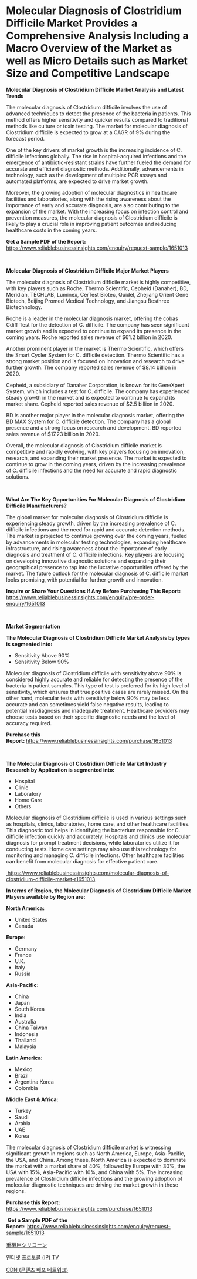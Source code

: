 <p><h1>Molecular Diagnosis of Clostridium Difficile Market Provides a Comprehensive Analysis Including a Macro Overview of the Market as well as Micro Details such as Market Size and Competitive Landscape</h1></p><p><strong>Molecular Diagnosis of Clostridium Difficile Market Analysis and Latest Trends</strong></p>
<p><p>The molecular diagnosis of Clostridium difficile involves the use of advanced techniques to detect the presence of the bacteria in patients. This method offers higher sensitivity and quicker results compared to traditional methods like culture or toxin testing. The market for molecular diagnosis of Clostridium difficile is expected to grow at a CAGR of 9% during the forecast period. </p><p>One of the key drivers of market growth is the increasing incidence of C. difficile infections globally. The rise in hospital-acquired infections and the emergence of antibiotic-resistant strains have further fueled the demand for accurate and efficient diagnostic methods. Additionally, advancements in technology, such as the development of multiplex PCR assays and automated platforms, are expected to drive market growth.</p><p>Moreover, the growing adoption of molecular diagnostics in healthcare facilities and laboratories, along with the rising awareness about the importance of early and accurate diagnosis, are also contributing to the expansion of the market. With the increasing focus on infection control and prevention measures, the molecular diagnosis of Clostridium difficile is likely to play a crucial role in improving patient outcomes and reducing healthcare costs in the coming years.</p></p>
<p><strong>Get a Sample PDF of the Report:&nbsp;</strong> <a href="https://www.reliablebusinessinsights.com/enquiry/request-sample/1651013">https://www.reliablebusinessinsights.com/enquiry/request-sample/1651013</a></p>
<p>&nbsp;</p>
<p><strong>Molecular Diagnosis of Clostridium Difficile Major Market Players</strong></p>
<p><p>The molecular diagnosis of Clostridium difficile market is highly competitive, with key players such as Roche, Thermo Scientific, Cepheid (Danaher), BD, Meridian, TECHLAB, Luminex, CerTest Biotec, Quidel, Zhejiang Orient Gene Biotech, Beijing Promed Medical Technology, and Jiangsu Besthree Biotechnology. </p><p>Roche is a leader in the molecular diagnosis market, offering the cobas Cdiff Test for the detection of C. difficile. The company has seen significant market growth and is expected to continue to expand its presence in the coming years. Roche reported sales revenue of $61.2 billion in 2020.</p><p>Another prominent player in the market is Thermo Scientific, which offers the Smart Cycler System for C. difficile detection. Thermo Scientific has a strong market position and is focused on innovation and research to drive further growth. The company reported sales revenue of $8.14 billion in 2020.</p><p>Cepheid, a subsidiary of Danaher Corporation, is known for its GeneXpert System, which includes a test for C. difficile. The company has experienced steady growth in the market and is expected to continue to expand its market share. Cepheid reported sales revenue of $2.5 billion in 2020.</p><p>BD is another major player in the molecular diagnosis market, offering the BD MAX System for C. difficile detection. The company has a global presence and a strong focus on research and development. BD reported sales revenue of $17.23 billion in 2020.</p><p>Overall, the molecular diagnosis of Clostridium difficile market is competitive and rapidly evolving, with key players focusing on innovation, research, and expanding their market presence. The market is expected to continue to grow in the coming years, driven by the increasing prevalence of C. difficile infections and the need for accurate and rapid diagnostic solutions.</p></p>
<p>&nbsp;</p>
<p><strong>What Are The Key Opportunities For Molecular Diagnosis of Clostridium Difficile Manufacturers?</strong></p>
<p><p>The global market for molecular diagnosis of Clostridium difficile is experiencing steady growth, driven by the increasing prevalence of C. difficile infections and the need for rapid and accurate detection methods. The market is projected to continue growing over the coming years, fueled by advancements in molecular testing technologies, expanding healthcare infrastructure, and rising awareness about the importance of early diagnosis and treatment of C. difficile infections. Key players are focusing on developing innovative diagnostic solutions and expanding their geographical presence to tap into the lucrative opportunities offered by the market. The future outlook for the molecular diagnosis of C. difficile market looks promising, with potential for further growth and innovation.</p></p>
<p><strong>Inquire or Share Your Questions If Any Before Purchasing This Report:</strong> <a href="https://www.reliablebusinessinsights.com/enquiry/pre-order-enquiry/1651013">https://www.reliablebusinessinsights.com/enquiry/pre-order-enquiry/1651013</a></p>
<p>&nbsp;</p>
<p><strong>Market Segmentation</strong></p>
<p><strong>The Molecular Diagnosis of Clostridium Difficile Market Analysis by types is segmented into:</strong></p>
<p><ul><li>Sensitivity Above 90%</li><li>Sensitivity Below 90%</li></ul></p>
<p><p>Molecular diagnosis of Clostridium difficile with sensitivity above 90% is considered highly accurate and reliable for detecting the presence of the bacteria in patient samples. This type of test is preferred for its high level of sensitivity, which ensures that true positive cases are rarely missed. On the other hand, molecular tests with sensitivity below 90% may be less accurate and can sometimes yield false negative results, leading to potential misdiagnosis and inadequate treatment. Healthcare providers may choose tests based on their specific diagnostic needs and the level of accuracy required.</p></p>
<p><strong>Purchase this Report:&nbsp;</strong><a href="https://www.reliablebusinessinsights.com/purchase/1651013">https://www.reliablebusinessinsights.com/purchase/1651013</a></p>
<p>&nbsp;</p>
<p><strong>The Molecular Diagnosis of Clostridium Difficile Market Industry Research by Application is segmented into:</strong></p>
<p><ul><li>Hospital</li><li>Clinic</li><li>Laboratory</li><li>Home Care</li><li>Others</li></ul></p>
<p><p>Molecular diagnosis of Clostridium difficile is used in various settings such as hospitals, clinics, laboratories, home care, and other healthcare facilities. This diagnostic tool helps in identifying the bacterium responsible for C. difficile infection quickly and accurately. Hospitals and clinics use molecular diagnosis for prompt treatment decisions, while laboratories utilize it for conducting tests. Home care settings may also use this technology for monitoring and managing C. difficile infections. Other healthcare facilities can benefit from molecular diagnosis for effective patient care.</p></p>
<p><a href="https://www.reliablebusinessinsights.com/molecular-diagnosis-of-clostridium-difficile-market-r1651013">&nbsp;https://www.reliablebusinessinsights.com/molecular-diagnosis-of-clostridium-difficile-market-r1651013</a></p>
<p><strong>In terms of Region, the Molecular Diagnosis of Clostridium Difficile Market Players available by Region are:</strong></p>
<p>
    <p> <strong> North America: </strong>
        <ul>
            <li>United States</li>
            <li>Canada</li>
        </ul>
        </p> 
    <p> <strong> Europe: </strong>
        <ul>
            <li>Germany</li>
            <li>France</li>
            <li>U.K.</li>
            <li>Italy</li>
            <li>Russia</li>
        </ul>
        </p> 
    <p> <strong> Asia-Pacific: </strong>
        <ul>
            <li>China</li>
            <li>Japan</li>
            <li>South Korea</li>
            <li>India</li>
            <li>Australia</li>
            <li>China Taiwan</li>
            <li>Indonesia</li>
            <li>Thailand</li>
            <li>Malaysia</li>
        </ul>
        </p> 
    <p> <strong> Latin America: </strong>
        <ul>
            <li>Mexico</li>
            <li>Brazil</li>
            <li>Argentina Korea</li>
            <li>Colombia</li>
        </ul>
        </p> 
    <p> <strong> Middle East & Africa: </strong>
        <ul>
            <li>Turkey</li>
            <li>Saudi</li>
            <li>Arabia</li>
            <li>UAE</li>
            <li>Korea</li>
        </ul>
    </p>
    </p>
<p><p>The molecular diagnosis of Clostridium difficile market is witnessing significant growth in regions such as North America, Europe, Asia-Pacific, the USA, and China. Among these, North America is expected to dominate the market with a market share of 40%, followed by Europe with 30%, the USA with 15%, Asia-Pacific with 10%, and China with 5%. The increasing prevalence of Clostridium difficile infections and the growing adoption of molecular diagnostic techniques are driving the market growth in these regions.</p></p>
<p><strong>Purchase this Report: </strong><a href="https://www.reliablebusinessinsights.com/purchase/1651013">https://www.reliablebusinessinsights.com/purchase/1651013</a></p>
<p>&nbsp;<strong>Get a Sample PDF of the Report:&nbsp;&nbsp;</strong><a href="https://www.reliablebusinessinsights.com/enquiry/request-sample/1651013">https://www.reliablebusinessinsights.com/enquiry/request-sample/1651013</a></p>
<p><strong></strong></p>
<p><p><a href="https://medium.com/@chrispbacon162023/%E9%87%8D%E6%A9%9F%E5%B8%82%E5%A0%B4%E3%81%AE%E3%82%B7%E3%83%AA%E3%82%B3%E3%83%BC%E3%83%B3-%E7%AB%B6%E4%BA%89%E5%88%86%E6%9E%90-%E5%B8%82%E5%A0%B4%E5%8B%95%E5%90%91-2031%E5%B9%B4%E3%81%BE%E3%81%A7%E3%81%AE%E4%BA%88%E6%B8%AC-a483a3d1b5c0">重機用シリコーン</a></p><p><a href="https://github.com/Maeennan456456/Market-Research-Report-List-2/blob/main/786116686282.md">인터넷 프로토콜 (IP) TV</a></p><p><a href="https://github.com/vsap75a286l/Market-Research-Report-List-2/blob/main/549854386281.md">CDN (콘텐츠 배포 네트워크)</a></p></p>